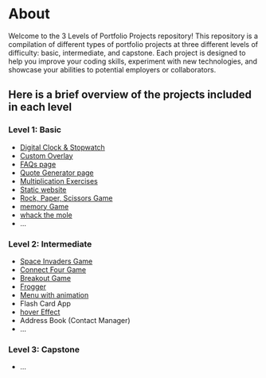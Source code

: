 # About

Welcome to the 3 Levels of Portfolio Projects repository! This repository is a compilation of different types of portfolio projects at three different levels of difficulty: basic, intermediate, and capstone. Each project is designed to help you improve your coding skills, experiment with new technologies, and showcase your abilities to potential employers or collaborators.

## Here is a brief overview of the projects included in each level

### Level 1: Basic

- [Digital Clock & Stopwatch](https://github.com/itsmaarouf/road-to-front-end/tree/master/Level%201:%20Basic/Digital%20Clock)
- [Custom Overlay](https://github.com/itsmaarouf/road-to-front-end/tree/master/Level%201:%20Basic/Custom%20Overlay)
- [FAQs page](https://github.com/itsmaarouf/road-to-front-end/tree/master/Level%201:%20Basic/FAQs)
- [Quote Generator page](https://github.com/itsmaarouf/road-to-front-end/tree/master/Level%201:%20Basic/Quote%20Generator)
- [Multiplication Exercises](https://github.com/itsmaarouf/road-to-front-end/tree/master/Level%201:%20Basic/Education%20Exercises)
- [Static website](X)
- [Rock, Paper, Scissors Game](https://github.com/itsmaarouf/road-to-front-end/tree/master/Level%201:%20Basic/Rock%2C%20Paper%2C%20Scissors%20Game)
- [memory Game](https://github.com/itsmaarouf/road-to-front-end/tree/master/Level%201:%20Basic/memoryGame)
- [whack the mole](https://github.com/itsmaarouf/road-to-front-end/tree/master/Level%201:%20Basic/whackTheMole)
- ...

### Level 2: Intermediate

- [Space Invaders Game](https://github.com/itsmaarouf/road-to-front-end/tree/master/Level%202:%20Intermediate/spaceInvaders)
- [Connect Four Game](https://github.com/itsmaarouf/road-to-front-end/tree/master/Level%202:%20Intermediate/connectFour)
- [Breakout Game](https://github.com/itsmaarouf/road-to-front-end/tree/master/Level%202:%20Intermediate/breakout)
- [Frogger](https://github.com/itsmaarouf/road-to-front-end/tree/master/Level%202:%20Intermediate/Frogger)
- [Menu with animation](https://github.com/itsmaarouf/road-to-front-end/tree/master/Level%202:%20Intermediate/Cool%20Menu)
- Flash Card App
- [hover Effect](https://github.com/itsmaarouf/road-to-front-end/tree/master/Level%202:%20Intermediate/hover%20Effects)
- Address Book (Contact Manager)
- ...

### Level 3: Capstone

- ...
